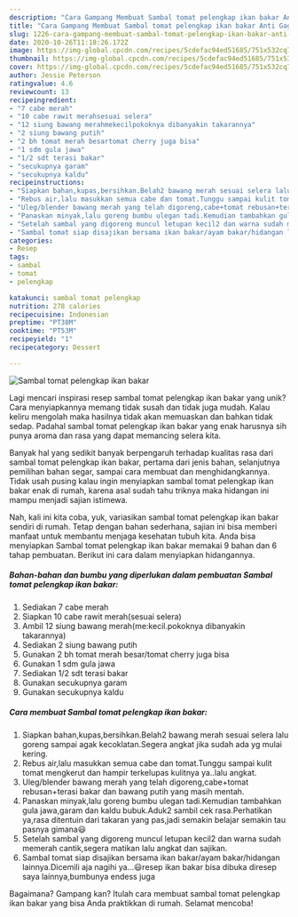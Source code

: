 ```yaml
---
description: "Cara Gampang Membuat Sambal tomat pelengkap ikan bakar Anti Gagal"
title: "Cara Gampang Membuat Sambal tomat pelengkap ikan bakar Anti Gagal"
slug: 1226-cara-gampang-membuat-sambal-tomat-pelengkap-ikan-bakar-anti-gagal
date: 2020-10-26T11:18:26.172Z
image: https://img-global.cpcdn.com/recipes/5cdefac94ed51685/751x532cq70/sambal-tomat-pelengkap-ikan-bakar-foto-resep-utama.jpg
thumbnail: https://img-global.cpcdn.com/recipes/5cdefac94ed51685/751x532cq70/sambal-tomat-pelengkap-ikan-bakar-foto-resep-utama.jpg
cover: https://img-global.cpcdn.com/recipes/5cdefac94ed51685/751x532cq70/sambal-tomat-pelengkap-ikan-bakar-foto-resep-utama.jpg
author: Jessie Peterson
ratingvalue: 4.6
reviewcount: 13
recipeingredient:
- "7 cabe merah"
- "10 cabe rawit merahsesuai selera"
- "12 siung bawang merahmekecilpokoknya dibanyakin takarannya"
- "2 siung bawang putih"
- "2 bh tomat merah besartomat cherry juga bisa"
- "1 sdm gula jawa"
- "1/2 sdt terasi bakar"
- "secukupnya garam"
- "secukupnya kaldu"
recipeinstructions:
- "Siapkan bahan,kupas,bersihkan.Belah2 bawang merah sesuai selera lalu goreng sampai agak kecoklatan.Segera angkat jika sudah ada yg mulai kering."
- "Rebus air,lalu masukkan semua cabe dan tomat.Tunggu sampai kulit tomat mengkerut dan hampir terkelupas kulitnya ya..lalu angkat."
- "Uleg/blender bawang merah yang telah digoreng,cabe+tomat rebusan+terasi bakar dan bawang putih yang masih mentah."
- "Panaskan minyak,lalu goreng bumbu ulegan tadi.Kemudian tambahkan gula jawa,garam dan kaldu bubuk.Aduk2 sambil cek rasa.Perhatikan ya,rasa ditentuin dari takaran yang pas,jadi semakin belajar semakin tau pasnya gimana😃"
- "Setelah sambal yang digoreng muncul letupan kecil2 dan warna sudah memerah cantik,segera matikan lalu angkat dan sajikan."
- "Sambal tomat siap disajikan bersama ikan bakar/ayam bakar/hidangan lainnya.Dicemili aja nagihi ya...😃resep ikan bakar bisa dibuka diresep saya lainnya,bumbunya endess juga"
categories:
- Resep
tags:
- sambal
- tomat
- pelengkap

katakunci: sambal tomat pelengkap 
nutrition: 278 calories
recipecuisine: Indonesian
preptime: "PT38M"
cooktime: "PT53M"
recipeyield: "1"
recipecategory: Dessert

---
```



![Sambal tomat pelengkap ikan bakar](https://img-global.cpcdn.com/recipes/5cdefac94ed51685/751x532cq70/sambal-tomat-pelengkap-ikan-bakar-foto-resep-utama.jpg)

Lagi mencari inspirasi resep sambal tomat pelengkap ikan bakar yang unik? Cara menyiapkannya memang tidak susah dan tidak juga mudah. Kalau keliru mengolah maka hasilnya tidak akan memuaskan dan bahkan tidak sedap. Padahal sambal tomat pelengkap ikan bakar yang enak harusnya sih punya aroma dan rasa yang dapat memancing selera kita.

Banyak hal yang sedikit banyak berpengaruh terhadap kualitas rasa dari sambal tomat pelengkap ikan bakar, pertama dari jenis bahan, selanjutnya pemilihan bahan segar, sampai cara membuat dan menghidangkannya. Tidak usah pusing kalau ingin menyiapkan sambal tomat pelengkap ikan bakar enak di rumah, karena asal sudah tahu triknya maka hidangan ini mampu menjadi sajian istimewa.




Nah, kali ini kita coba, yuk, variasikan sambal tomat pelengkap ikan bakar sendiri di rumah. Tetap dengan bahan sederhana, sajian ini bisa memberi manfaat untuk membantu menjaga kesehatan tubuh kita. Anda bisa menyiapkan Sambal tomat pelengkap ikan bakar memakai 9 bahan dan 6 tahap pembuatan. Berikut ini cara dalam menyiapkan hidangannya.

<!--inarticleads1-->

##### Bahan-bahan dan bumbu yang diperlukan dalam pembuatan Sambal tomat pelengkap ikan bakar:

1. Sediakan 7 cabe merah
1. Siapkan 10 cabe rawit merah(sesuai selera)
1. Ambil 12 siung bawang merah(me:kecil.pokoknya dibanyakin takarannya)
1. Sediakan 2 siung bawang putih
1. Gunakan 2 bh tomat merah besar/tomat cherry juga bisa
1. Gunakan 1 sdm gula jawa
1. Sediakan 1/2 sdt terasi bakar
1. Gunakan secukupnya garam
1. Gunakan secukupnya kaldu




<!--inarticleads2-->

##### Cara membuat Sambal tomat pelengkap ikan bakar:

1. Siapkan bahan,kupas,bersihkan.Belah2 bawang merah sesuai selera lalu goreng sampai agak kecoklatan.Segera angkat jika sudah ada yg mulai kering.
1. Rebus air,lalu masukkan semua cabe dan tomat.Tunggu sampai kulit tomat mengkerut dan hampir terkelupas kulitnya ya..lalu angkat.
1. Uleg/blender bawang merah yang telah digoreng,cabe+tomat rebusan+terasi bakar dan bawang putih yang masih mentah.
1. Panaskan minyak,lalu goreng bumbu ulegan tadi.Kemudian tambahkan gula jawa,garam dan kaldu bubuk.Aduk2 sambil cek rasa.Perhatikan ya,rasa ditentuin dari takaran yang pas,jadi semakin belajar semakin tau pasnya gimana😃
1. Setelah sambal yang digoreng muncul letupan kecil2 dan warna sudah memerah cantik,segera matikan lalu angkat dan sajikan.
1. Sambal tomat siap disajikan bersama ikan bakar/ayam bakar/hidangan lainnya.Dicemili aja nagihi ya...😃resep ikan bakar bisa dibuka diresep saya lainnya,bumbunya endess juga




Bagaimana? Gampang kan? Itulah cara membuat sambal tomat pelengkap ikan bakar yang bisa Anda praktikkan di rumah. Selamat mencoba!
